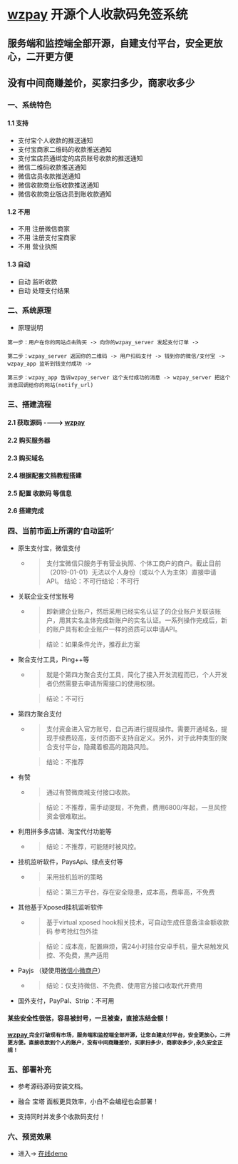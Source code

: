 # [wzpay](http://wzpay.jmkeji.net/) 开源个人收款码免签系统

## 服务端和监控端全部开源，自建支付平台，安全更放心，二开更方便
## 没有中间商赚差价，买家扫多少，商家收多少

### 一、系统特色
#### 1.1 支持

* 支付宝个人收款的推送通知
* 支付宝商家二维码的收款推送通知
* 支付宝店员通绑定的店员账号收款的推送通知
* 微信二维码收款推送通知
* 微信店员收款推送通知
* 微信收款商业版收款推送通知
* 微信收款商业版店员到账收款通知
 
#### 1.2 不用

* 不用 注册微信商家
* 不用 注册支付宝商家
* 不用 营业执照
  
#### 1.3 自动

* 自动 监听收款
* 自动 处理支付结果

### 二、系统原理
- 原理说明

`第一步：用户在你的网站点击购买 -> 向你的wzpay_server 发起支付订单 ->`

`第二步：wzpay_server 返回你的二维码 -> 用户扫码支付 -> 钱到你的微信/支付宝 -> wzpay_app 监听到钱支付成功 ->`

`第三步：wzpay_app 告诉wzpay_server 这个支付成功的消息 -> wzpay_server 把这个消息回调给你的网站(notify_url)` 
### 三、搭建流程

#### 2.1 获取源码 ----> [wzpay](http://wzpay.jmkeji.net/)

#### 2.2 购买服务器

#### 2.3 购买域名

#### 2.4 根据配套文档教程搭建

#### 2.5 配置 收款码 等信息

#### 2.6 搭建完成

### 四、当前市面上所谓的‘自动监听’

- 原生支付宝，微信支付

    - >支付宝微信只服务于有营业执照、个体工商户的商户。截止目前（2019-01-01）无法以个人身份（或以个人为主体）直接申请API。
      >结论：不可行结论：不可行

- 关联企业支付宝账号

    - >即新建企业账户，然后采用已经实名认证了的企业账户关联该账户，用其实名主体完成新账户的实名认证。一系列操作完成后，新的账户具有和企业账户一样的资质可以申请API。

      >结论：如果条件允许，推荐此方案

- 聚合支付工具，Ping++等

    - >就是个第四方聚合支付工具，简化了接入开发流程而已，个人开发者仍然需要去申请所需接口的使用权限。

      > 结论：不可行

- 第四方聚合支付

    - >支付资金进入官方账号，自己再进行提现操作。需要开通域名，提现手续费较高，支付页面不支持自定义。另外，对于此种类型的聚合支付平台，隐藏着极高的跑路风险。

      >结论：不推荐

- 有赞

    - >通过有赞微商城支付接口收款。

      >结论：不推荐，需手动提现，不免费，费用6800/年起，一旦风控资金很难取出。

- 利用拼多多店铺、淘宝代付功能等

    - >结论：不推荐，可能随时被风控。

- 挂机监听软件，PaysApi、绿点支付等

    - >采用挂机监听的策略

      >结论：第三方平台，存在安全隐患，成本高，费率高，不免费

- 其他基于Xposed挂机监听软件

    - >基于virtual xposed hook相关技术，可自动生成任意备注金额收款码 参考抢红包外挂

      >结论：成本高，配置麻烦，需24小时挂台安卓手机，量大易触发风控、不免费，黑产适用

- Payjs （疑使用[微信小微商户](https://pay.weixin.qq.com/index.php/core/affiliate/micro_intro)）

    - >结论：仅支持微信、不免费、使用官方接口收取代开费用

- 国外支付，PayPal、Strip：不可用

#### 某些安全性很低，容易被封号，一旦被查，直接冻结金额！

**[ wzpay ](http://wzpay.jmkeji.net/) `完全打破现有市场，服务端和监控端全部开源，让您自建支付平台，安全更放心，二开更方便。直接收款到个人的账户，没有中间商赚差价，买家扫多少，商家收多少,永久安全正规！`**

### 五、部署补充

* 参考源码源码安装文档。

* 融合 宝塔 面板更具效率，小白不会编程也会部署！

* 支持同时并发多个收款码支付！


### 六、预览效果

- 进入→ [在线demo](http://wzpay.jmkeji.net/)
